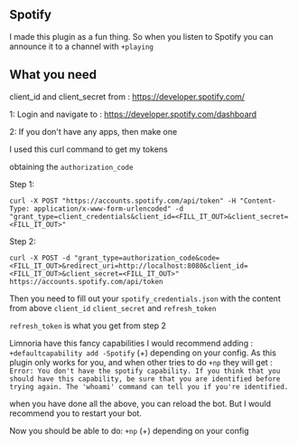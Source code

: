 ## Spotify

I made this plugin as a fun thing. So when you listen to Spotify you can announce it to a channel with `+playing`


## What you need

client_id and client_secret from : https://developer.spotify.com/

1: Login and navigate to : https://developer.spotify.com/dashboard

2: If you don't have any apps, then make one


I used this curl command to get my tokens

obtaining the `authorization_code`

Step 1:

`curl -X POST "https://accounts.spotify.com/api/token" -H "Content-Type: application/x-www-form-urlencoded" -d "grant_type=client_credentials&client_id=<FILL_IT_OUT>&client_secret=<FILL_IT_OUT>"`

Step 2:

`curl -X POST -d "grant_type=authorization_code&code=<FILL_IT_OUT>&redirect_uri=http://localhost:8080&client_id=<FILL_IT_OUT>&client_secret=<FILL_IT_OUT>" https://accounts.spotify.com/api/token`

Then you need to fill out your `spotify_credentials.json` with the content from above `client_id` `client_secret` and `refresh_token` 

`refresh_token` is what you get from step 2

Limnoria have this fancy capabilities I would recommend adding : `+defaultcapability add -Spotify` (+) depending on your config.
As this plugin only works for you, and when other tries to do `+np` they will get : `Error: You don't have the spotify capability. If you think that you should have this capability, be sure that you are identified before trying again. The 'whoami' command can tell you if you're identified.`

when you have done all the above, you can reload the bot. But I would recommend you to restart your bot.

Now you should be able to do: `+np` (+) depending on your config
